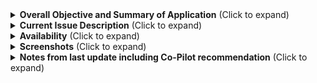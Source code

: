 <details>
  <summary><strong>Overall Objective and Summary of Application</strong> (Click to expand)</summary>

  <br>

  **The owner's overall objective of the application is to obtain the ability to select and send today's updated pictures and details of top choice cars via MMS to potential customers on any given day.**
  
  **GitHub Copilot Application Summary:** This is what Copilot sees currently.

  The Value Cars application is an Android app designed to manage car data and contacts. It includes the following features:

  1. **CSV File Processing**: Allows users to select and process a CSV file containing car data.  
  2. **Displaying Car Data**: Displays the processed car data in a RecyclerView.  
  3. **Contact Management**: Fetches and displays contact groups and their contacts from the user's device.  
  4. **Permissions Handling**: Manages permissions for reading contacts and sending SMS/MMS.  
  5. **Broadcast Receivers**: Handles updates on CSV processing progress and displays errors if any occur.

**References**:
1. `activity_send_message.xml`
2. `activity_main.xml`
3. `SendMessageActivity.java`
4. `MainActivity.java`

</details>

<details>
  <summary><strong>Current Issue Description</strong> (Click to expand)</summary>

The `SendMMS` method initiated from within the `SendMessageActivity.java` that has been copied to this public repository at  
[https://github.com/tpoffice1/testing1](https://github.com/tpoffice1/testing1)

It isn't working correctly and we need to figure out the best way to test it together.

According to the prior developer who apparently doesn't want to answer questions now said "only Google can fix it"

I don't yet fully understand what is happening on the developer's side, and he has some logistical problems that prevent him from being in front of a computer and online when needed.

He doesn't respond now when I send him messages and I think he is just stuck.

He mentioned that the workaround is to find or write another API, which seems dangerous to me from a personal security standpoint.  

I don't want there to be anything in the code that interacts directly with my account until it is running on my phone only, and I explicitly select the Google account for it to work with.  

I need additional eyes on what is broken within the `sendMMS` method perhaps using the recommended troubleshooting method that Co-Pilot mentions as depicted in the shared public version of the repository code in question.

If you are ok with the online payment terms of $3 per successful session and would like to see how it goes, then send me a link with audio and screensharing and let's try to solve this one

</details>

<details>
  <summary><strong>Availability</strong> (Click to expand)</summary>

My day usually starts at 7:30 a.m. Central Time https://time.is/CT.  It usually doesn't take me more than 30 minutes to get back home for screensharing at virtually anytime during my daylight hours and my current time is always accurately reflected here https://time.is/CT

</details>

<details>
  <summary><strong>Screenshots</strong> (Click to expand)</summary>

  **Screen 1:** This screen allows the user to bring up a list of data sources by clicking on the purple button for the approved data processing action.  
  ![Screen 1](https://github.com/user-attachments/assets/752c8659-e666-4274-84e8-37a2bc432031)

  **Screen 2:** This screen allows the user to select which data is to be processed from the selected list.  
  | ![Screen 2](https://github.com/user-attachments/assets/ff5b5c5a-da9d-4739-97e5-5e2772eebd02) |
  |---|

  **Screen 3:** The code that produces this screen has been temporarily commented out for the purpose of testing the SendMMS method.

  **Screen 4:** This screen allows the user to select up to twelve images from within each of the seven groups of cars showing.  
  ![Screen 4](https://github.com/user-attachments/assets/7998fadc-6858-468c-884c-f73c7e0d7ada)

  **Screen 5:** This screen allows the user to confirm selected images from here, select contacts from one of the contact groups, and then type a message before sending the selected pictures to the potential customer.  
  | ![Screen 5](https://github.com/user-attachments/assets/9ea7e461-b105-42f6-a2de-b2cf5ae3241b) |
  |---|

</details>

<details>
  <summary><strong>Notes from last update including Co-Pilot recommendation</strong> (Click to expand)</summary>

We developed the code to get the current default messaging. We now have the ability to select which SMS application to use, but sending MMS is still not working. The problem that if the google messaging app is selected, then it still returns null

To address the issue of sending MMS when the Google Messaging app is selected, ensure that the `sendMMS` method is correctly implemented and that the `Transaction` class is properly configured. Here is a step-by-step approach:

1. **Check Default SMS App**: Ensure that your app is set as the default SMS app before sending MMS.
2. **Handle Null Return**: Add checks to handle cases where the Google Messaging app might return null.

### Updated `sendMMS` Method

```java
private void sendMMS(ArrayList<Bitmap> images) {
    if (!Telephony.Sms.getDefaultSmsPackage(this).equals(getPackageName())) {
        Intent intent = new Intent(Telephony.Sms.Intents.ACTION_CHANGE_DEFAULT);
        intent.putExtra(Telephony.Sms.Intents.EXTRA_PACKAGE_NAME, getPackageName());
        default_launcher.launch(intent);
        return; // Exit the method to wait for the user to set the default SMS app
    }

    ArrayList<Uri> imageUris = new ArrayList<>();
    for (Bitmap bitmap : images) {
        Uri imageUri = getUri(this, bitmap, "test");
        if (imageUri != null) {
            imageUris.add(imageUri);
        } else {
            Log.e("sendMMS", "Failed to get URI for image");
        }
    }

    if (ContextCompat.checkSelfPermission(this, Manifest.permission.SEND_SMS) == PackageManager.PERMISSION_GRANTED) {
        Log.d("Permission -- MMS-- granted", "Granted");

        mThreadManager.execute(new Runnable() {
            @Override
            public void run() {
                Log.d("ThreadPool/MMSManager", "Trying to send MMS.");
                com.klinker.android.send_message.Settings sendSettings = new com.klinker.android.send_message.Settings();
                sendSettings.setMmsc(mSettings.getMmsc());
                sendSettings.setProxy(mSettings.getProxy());
                sendSettings.setPort(mSettings.getPort());
                sendSettings.setUseSystemSending(true);

                Transaction transaction = new Transaction(getApplicationContext(), sendSettings);

                Message message = new Message("Check out this image!", phonenumber);
                message.setSave(false);

                for (Uri uri : imageUris) {
                    message.addImage(uri);
                }

                transaction.sendNewMessage(message, Transaction.NO_THREAD_ID);
                Log.d("Permission[1] -- MMS-- granted", "Granted");
            }
        });
    } else {
        requestPermissionLauncher.launch(Manifest.permission.SEND_SMS);
    }
}
```

### `getUri` Method

Ensure the `getUri` method correctly saves the bitmap and returns the `Uri`.

```java
public Uri getUri(Context context, Bitmap bitmap, String displayName) {
    File directory = new File(context.getExternalFilesDir(Environment.DIRECTORY_PICTURES), "MMS");
    if (!directory.exists()) {
        directory.mkdirs();
    }

    File file = new File(directory, displayName + ".png");
    try (FileOutputStream out = new FileOutputStream(file)) {
        bitmap.compress(Bitmap.CompressFormat.PNG, 100, out);
    } catch (IOException e) {
        e.printStackTrace();
        return null; // Return null if there is an error
    }

    return FileProvider.getUriForFile(context, context.getPackageName() + ".provider", file);
}
```

### `FileProvider` Configuration in `AndroidManifest.xml`

Ensure the `FileProvider` is correctly configured.

```xml
<provider
    android:name="androidx.core.content.FileProvider"
    android:authorities="${applicationId}.provider"
    android:exported="false"
    android:grantUriPermissions="true">
    <meta-data
        android:name="android.support.FILE_PROVIDER_PATHS"
        android:resource="@xml/file_paths" />
</provider>
```

### `file_paths.xml`

Create `res/xml/file_paths.xml` to define the file paths.

```xml
<paths xmlns:android="http://schemas.android.com/apk/res/android">
    <external-path name="external_files" path="." />
</paths>
```

These steps should help ensure that the `sendMMS` method works correctly, even when the Google Messaging app is selected.

## Additional Debugging  
- Ensure that `imageUri` correctly points to the image file and that the file exists.  
- If the issue persists, check the Logcat for any error messages that might provide more insight into the problem.

</details>
